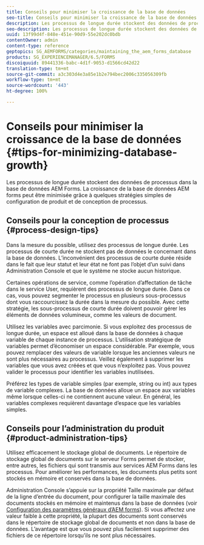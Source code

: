 ```yaml
---
title: Conseils pour minimiser la croissance de la base de données
seo-title: Conseils pour minimiser la croissance de la base de données
description: Les processus de longue durée stockent des données de processus dans la base de données AEM Forms. La croissance de la base de données AEM forms peut être minimisée grâce à quelques stratégies simples de configuration de produit et de conception de processus.
seo-description: Les processus de longue durée stockent des données de processus dans la base de données AEM Forms. La croissance de la base de données AEM forms peut être minimisée grâce à quelques stratégies simples de configuration de produit et de conception de processus.
uuid: 13f99d4f-848e-451e-90d9-55e202dc0bdb
contentOwner: admin
content-type: reference
geptopics: SG_AEMFORMS/categories/maintaining_the_aem_forms_database
products: SG_EXPERIENCEMANAGER/6.5/FORMS
discoiquuid: 89441336-babc-4d1f-9053-d1566cd42d22
translation-type: tm+mt
source-git-commit: a3c303d4e3a85e1b2e794bec2006c335056309fb
workflow-type: tm+mt
source-wordcount: '443'
ht-degree: 100%

---
```



# Conseils pour minimiser la croissance de la base de données {#tips-for-minimizing-database-growth}

Les processus de longue durée stockent des données de processus dans la base de données AEM Forms. La croissance de la base de données AEM forms peut être minimisée grâce à quelques stratégies simples de configuration de produit et de conception de processus.

## Conseils pour la conception de processus {#process-design-tips}

Dans la mesure du possible, utilisez des processus de longue durée. Les processus de courte durée ne stockent pas de données le concernant dans la base de données. L’inconvénient des processus de courte durée réside dans le fait que leur statut et leur état ne font pas l’objet d’un suivi dans Administration Console et que le système ne stocke aucun historique.

Certaines opérations de service, comme l’opération d’affectation de tâche dans le service User, requièrent des processus de longue durée. Dans ce cas, vous pouvez segmenter le processus en plusieurs sous-processus dont vous raccourcissez la durée dans la mesure du possible. Avec cette stratégie, les sous-processus de courte durée doivent pouvoir gérer les éléments de données volumineux, comme les valeurs de document.

Utilisez les variables avec parcimonie. Si vous exploitez des processus de longue durée, un espace est alloué dans la base de données à chaque variable de chaque instance de processus. L’utilisation stratégique de variables permet d’économiser un espace considérable. Par exemple, vous pouvez remplacer des valeurs de variable lorsque les anciennes valeurs ne sont plus nécessaires au processus. Veillez également à supprimer les variables que vous avez créées et que vous n’exploitez pas. Vous pouvez valider le processus pour identifier les variables inutilisées.

Préférez les types de variable simples (par exemple, string ou int) aux types de variable complexes. La base de données alloue un espace aux variables même lorsque celles-ci ne contiennent aucune valeur. En général, les variables complexes requièrent davantage d’espace que les variables simples.

## Conseils pour l’administration du produit  {#product-administration-tips}

Utilisez efficacement le stockage global de documents. Le répertoire de stockage global de documents sur le serveur Forms permet de stocker, entre autres, les fichiers qui sont transmis aux services AEM Forms dans les processus. Pour améliorer les performances, les documents plus petits sont stockés en mémoire et conservés dans la base de données.

Administration Console s’appuie sur la propriété Taille maximale par défaut de la ligne d’entrée du document, pour configurer la taille maximale des documents stockés en mémoire et maintenus dans la base de données (voir [Configuration des paramètres généraux d’AEM forms](/help/forms/using/admin-help/configure-general-aem-forms-settings.md#configure-general-aem-forms-settings)). Si vous affectez une valeur faible à cette propriété, la plupart des documents sont conservés dans le répertoire de stockage global de documents et non dans la base de données. L’avantage est que vous pouvez plus facilement supprimer des fichiers de ce répertoire lorsqu’ils ne sont plus nécessaires.

